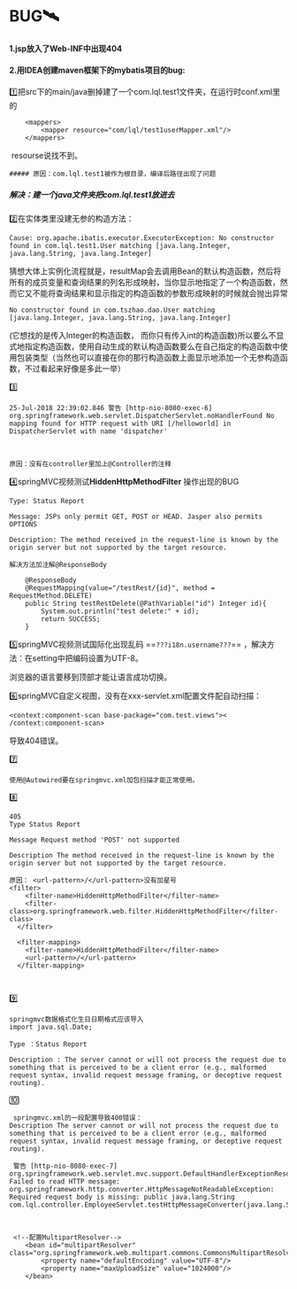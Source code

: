# BUG:artificial_satellite:

#### 1.jsp放入了Web-INF中出现404



#### 2.用IDEA创建maven框架下的mybatis项目的bug:

:one:把src下的main/java删掉建了一个com.lql.test1文件夹，在运行时conf.xml里的

```
 	<mappers>
        <mapper resource="com/lql/test1userMapper.xml"/>
    </mappers>
```

​	resourse说找不到。

	##### 原因：com.lql.test1被作为根目录，编译后路径出现了问题

##### 解决：建一个java文件夹把com.lql.test1放进去

:two:在实体类里没建无参的构造方法：

```
Cause: org.apache.ibatis.executor.ExecutorException: No constructor found in com.lql.test1.User matching [java.lang.Integer, java.lang.String, java.lang.Integer]
```

猜想大体上实例化流程就是，resultMap会去调用Bean的默认构造函数，然后将所有的成员变量和查询结果的列名形成映射，当你显示地指定了一个构造函数，然而它又不能将查询结果和显示指定的构造函数的参数形成映射的时候就会抛出异常

```
No constructor found in com.tszhao.dao.User matching [java.lang.Integer, java.lang.String, java.lang.Integer]
```

(它想找的是传入Integer的构造函数， 而你只有传入int的构造函数)所以要么不显式地指定构造函数，使用自动生成的默认构造函数要么在自己指定的构造函数中使用包装类型（当然也可以直接在你的那行构造函数上面显示地添加一个无参构造函数，不过看起来好像是多此一举）

:three:

```
25-Jul-2018 22:39:02.846 警告 [http-nio-8080-exec-6] org.springframework.web.servlet.DispatcherServlet.noHandlerFound No mapping found for HTTP request with URI [/helloworld] in DispatcherServlet with name 'dispatcher'



原因：没有在controller里加上@Controller的注释
```

:four:springMVC视频测试**HiddenHttpMethodFilter** 操作出现的BUG

```
Type: Status Report

Message: JSPs only permit GET, POST or HEAD. Jasper also permits OPTIONS

Description: The method received in the request-line is known by the origin server but not supported by the target resource.

解决方法加注解@ResponseBody

	@ResponseBody
	@RequestMapping(value="/testRest/{id}", method = RequestMethod.DELETE)
	public String testRestDelete(@PathVariable("id") Integer id){
		System.out.println("test delete:" + id);
		return SUCCESS;
	}
```

:five:springMVC视频测试国际化出现乱码 ==`???i18n.username???`== ，解决方法：在setting中把编码设置为UTF-8。

浏览器的语言要移到顶部才能让语言成功切换。

:six:springMVC自定义视图，没有在xxx-servlet.xml配置文件配自动扫描：

```
<context:component-scan base-package="com.test.views">< /context:component-scan> 
```

导致404错误。

:seven:

```
使用@Autowired要在springmvc.xml加包扫描才能正常使用。
```

:eight:

```
405
Type Status Report

Message Request method 'POST' not supported

Description The method received in the request-line is known by the origin server but not supported by the target resource.

原因： <url-pattern>/</url-pattern>没有加星号
<filter>
    <filter-name>HiddenHttpMethodFilter</filter-name>
    <filter-class>org.springframework.web.filter.HiddenHttpMethodFilter</filter-class>
  </filter>
  
  <filter-mapping>
    <filter-name>HiddenHttpMethodFilter</filter-name>
    <url-pattern>/</url-pattern>
  </filter-mapping>
  
  
```

:nine:

```
springmvc数据格式化生日日期格式应该导入
import java.sql.Date;

Type ：Status Report

Description : The server cannot or will not process the request due to something that is perceived to be a client error (e.g., malformed request syntax, invalid request message framing, or deceptive request routing).
```

:keycap_ten:

```
 springmvc.xml的一段配置导致400错误：
Description The server cannot or will not process the request due to something that is perceived to be a client error (e.g., malformed request syntax, invalid request message framing, or deceptive request routing).
 
 警告 [http-nio-8080-exec-7] org.springframework.web.servlet.mvc.support.DefaultHandlerExceptionResolver.handleHttpMessageNotReadable Failed to read HTTP message: org.springframework.http.converter.HttpMessageNotReadableException: Required request body is missing: public java.lang.String com.lql.controller.EmployeeServlet.testHttpMessageConverter(java.lang.String)
 
 
 
 <!--配置MultipartResolver-->
    <bean id="multipartResolver" class="org.springframework.web.multipart.commons.CommonsMultipartResolver">
        <property name="defaultEncoding" value="UTF-8"/>
        <property name="maxUploadSize" value="1024000"/>
    </bean>
```

